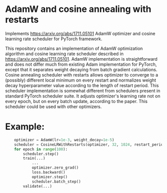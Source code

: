 # AdamW and cosine annealing with restarts
Implements https://arxiv.org/abs/1711.05101 AdamW optimizer and cosine learning rate scheduler for PyTorch framework.

This repository contains an implementation of AdamW optimization algorithm and cosine learning rate scheduler described in https://arxiv.org/abs/1711.05101. AdamW implementation is straightforward and does not differ much from existing Adam implementation for PyTorch, except that it separates weight decaying from batch gradient calculations.
Cosine annealing scheduler with restarts allows optimizer to converge to a (possibly) different local minimum on every restart and normalizes weight decay hyperparameter value according to the length of restart period. This scheduler implementation is somewhat different from schedulers present in standard PyTorch scheduler suite. It adjusts optimizer's learning rate not on every epoch, but on every batch update, according to the paper. This scheduler could be used with other optimizers.

# Example:
```python
    optimizer = AdamW(lr=1e-3, weight_decay=1e-5)
    scheduler = CosineLRWithRestarts(optimizer, 32, 1024, restart_period=5, t_mult=1.2)
    for epoch in range(100):
        scheduler.step()
        train(...)
            ...
            optimizer.zero_grad()
            loss.backward()
            optimizer.step()
            scheduler.batch_step()
        validate(...)
```        
